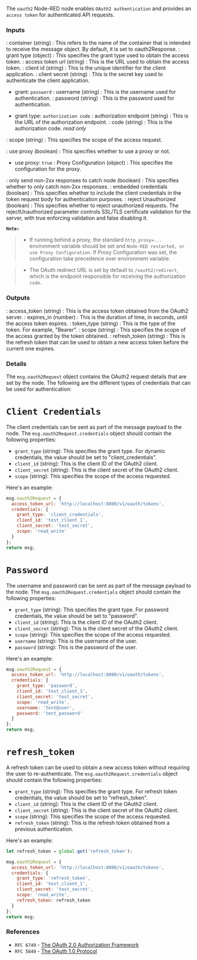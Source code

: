 The `oauth2` Node-RED node enables `OAuth2 authentication` and provides an `access token` for authenticated API requests.

### Inputs

: container (string) : This refers to the name of the container that is intended to receive the message object. By default, it is set to oauth2Response.
: grant type (object) : This specifies the grant type used to obtain the access token.
: access token url (string) : This is the URL used to obtain the access token.
: client id (string) : This is the unique identifier for the client application.
: client secret (string) : This is the secret key used to authenticate the client application.

- grant: `password`
  : username (string) : This is the username used for authentication.
  : password (string) : This is the password used for authentication.

- grant type: `authorization code`
  : authorization endpoint (string) : This is the URL of the authorization endpoint.
  : code (string) : This is the authorization code. _read only_

: scope (string) : This specifies the scope of the access request.

: use proxy (boolean) : This specifies whether to use a proxy or not.

- use proxy: `true`
  : Proxy Configuration (object) : This specifies the configuration for the proxy.

: only send non-2xx responses to catch node (boolean) : This specifies whether to only catch non-2xx responses.
: embedded credentials (boolean) : This specifies whether to include the client credentials in the token request body for authentication purposes.
: reject Unauthorized (boolean) : This specifies whether to reject unauthorized requests. The rejectUnauthorized parameter controls SSL/TLS certificate validation for the server, with true enforcing validation and false disabling it.

**`Note:`**

> - If running behind a proxy, the standard `http_proxy=...` environment variable should be set and `Node-RED restarted, or use Proxy Configuration`. If Proxy Configuration was set, the configuration take precedence over environment variable.

> - The OAuth redirect URL is set by default to `/oauth2/redirect`, which is the endpoint responsible for receiving the authorization `code`.

### Outputs

: access_token (string) : This is the access token obtained from the OAuth2 server.
: expires_in (number) : This is the duration of time, in seconds, until the access token expires.
: token_type (string) : This is the type of the token. For example, "Bearer".
: scope (string) : This specifies the scope of the access granted by the token obtained.
: refresh_token (string) : This is the refresh token that can be used to obtain a new access token before the current one expires.

### Details

The `msg.oauth2Request` object contains the OAuth2 request details that are set by the node. The following are the different types of credentials that can be used for authentication:

# `Client Credentials`

The client credentials can be sent as part of the message payload to the node. The `msg.oauth2Request.credentials` object should contain the following properties:

- `grant_type` (string): This specifies the grant type. For dynamic credentials, the value should be set to "client_credentials".
- `client_id` (string): This is the client ID of the OAuth2 client.
- `client_secret` (string): This is the client secret of the OAuth2 client.
- `scope` (string): This specifies the scope of the access requested.

Here's an example:

```js
msg.oauth2Request = {
  access_token_url: 'http://localhost:8080/v1/oauth/tokens',
  credentials: {
    grant_type: 'client_credentials',
    client_id: 'test_client_1',
    client_secret: 'test_secret',
    scope: 'read_write'
  }
};
return msg;
```

# `Password`

The username and password can be sent as part of the message payload to the node. The `msg.oauth2Request.credentials` object should contain the following properties:

- `grant_type` (string): This specifies the grant type. For password credentials, the value should be set to "password".
- `client_id` (string): This is the client ID of the OAuth2 client.
- `client_secret` (string): This is the client secret of the OAuth2 client.
- `scope` (string): This specifies the scope of the access requested.
- `username` (string): This is the username of the user.
- `password` (string): This is the password of the user.

Here's an example:

```js
msg.oauth2Request = {
  access_token_url: 'http://localhost:8080/v1/oauth/tokens',
  credentials: {
    grant_type: 'password',
    client_id: 'test_client_1',
    client_secret: 'test_secret',
    scope: 'read_write',
    username: 'test@user',
    password: 'test_password'
  }
};
return msg;
```

# `refresh_token`

A refresh token can be used to obtain a new access token without requiring the user to re-authenticate. The `msg.oauth2Request.credentials` object should contain the following properties:

- `grant_type` (string): This specifies the grant type. For refresh token credentials, the value should be set to "refresh_token".
- `client_id` (string): This is the client ID of the OAuth2 client.
- `client_secret` (string): This is the client secret of the OAuth2 client.
- `scope` (string): This specifies the scope of the access requested.
- `refresh_token` (string): This is the refresh token obtained from a previous authentication.

Here's an example:

```js
let refresh_token = global.get('refresh_token');

msg.oauth2Request = {
  access_token_url: 'http://localhost:8080/v1/oauth/tokens',
  credentials: {
    grant_type: 'refresh_token',
    client_id: 'test_client_1',
    client_secret: 'test_secret',
    scope: 'read_write',
    refresh_token: refresh_token
  }
};
return msg;
```

### References

- `RFC 6749` - [The OAuth 2.0 Authorization Framework](https://www.rfc-editor.org/rfc/rfc6749)
- `RFC 5849` - [The OAuth 1.0 Protocol](https://www.rfc-editor.org/rfc/rfc5849)
